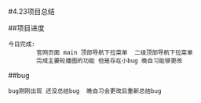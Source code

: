 #4.23项目总结


##项目进度

	今日完成:
			官网页面 main 顶部导航下拉菜单  二级顶部导航下拉菜单
			完成主要轮播图的功能 但是存在小bug 晚自习能够更改
			
##bug

	bug刚刚出现 还没总结bug  晚自习会更改后重新总结bug